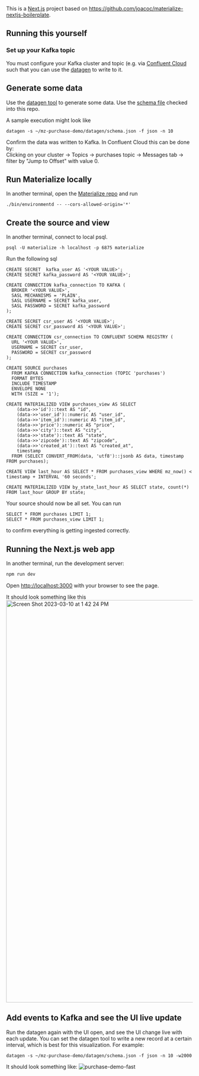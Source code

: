 This is a [Next.js](https://nextjs.org/) project based on https://github.com/joacoc/materialize-nextjs-boilerplate.

## Running this yourself
### Set up your Kafka topic
You must configure your Kafka cluster and topic (e.g. via [Confluent Cloud](https://confluent.cloud/) such that you can use the [datagen](https://github.com/MaterializeInc/datagen) to write to it.

## Generate some data
Use the [datagen tool](https://github.com/MaterializeInc/datagen) to generate some data.
Use the [schema file](datagen/schema.json) checked into this repo.

A sample execution might look like
```
datagen -s ~/mz-purchase-demo/datagen/schema.json -f json -n 10
```

Confirm the data was written to Kafka.
In Confluent Cloud this can be done by:\
Clicking on your cluster &rarr; Topics &rarr; purchases topic &rarr; Messages tab &rarr; filter by "Jump to Offset" with value 0.

## Run Materialize locally
In another terminal, open the [Materialize repo](https://github.com/MaterializeInc/materialize) and run
```
./bin/environmentd -- --cors-allowed-origin='*'
```

## Create the source and view
In another terminal, connect to local psql.
```
psql -U materialize -h localhost -p 6875 materialize
```

Run the following sql
```
CREATE SECRET  kafka_user AS '<YOUR VALUE>';
CREATE SECRET kafka_password AS '<YOUR VALUE>';

CREATE CONNECTION kafka_connection TO KAFKA (
  BROKER '<YOUR VALUE>',
  SASL MECHANISMS = 'PLAIN',
  SASL USERNAME = SECRET kafka_user,
  SASL PASSWORD = SECRET kafka_password
);

CREATE SECRET csr_user AS '<YOUR VALUE>';
CREATE SECRET csr_password AS '<YOUR VALUE>';

CREATE CONNECTION csr_connection TO CONFLUENT SCHEMA REGISTRY (
  URL '<YOUR VALUE>',
  USERNAME = SECRET csr_user,
  PASSWORD = SECRET csr_password
);

CREATE SOURCE purchases
  FROM KAFKA CONNECTION kafka_connection (TOPIC 'purchases')
  FORMAT BYTES 
  INCLUDE TIMESTAMP
  ENVELOPE NONE
  WITH (SIZE = '1');

CREATE MATERIALIZED VIEW purchases_view AS SELECT  
    (data->>'id')::text AS "id",
    (data->>'user_id')::numeric AS "user_id",
    (data->>'item_id')::numeric AS "item_id",
    (data->>'price')::numeric AS "price",
    (data->>'city')::text AS "city",
    (data->>'state')::text AS "state",
    (data->>'zipcode')::text AS "zipcode",
    (data->>'created_at')::text AS "created_at",
    timestamp
  FROM (SELECT CONVERT_FROM(data, 'utf8')::jsonb AS data, timestamp FROM purchases);
  
CREATE VIEW last_hour AS SELECT * FROM purchases_view WHERE mz_now() < timestamp + INTERVAL '60 seconds';

CREATE MATERIALIZED VIEW by_state_last_hour AS SELECT state, count(*) FROM last_hour GROUP BY state;
```

Your source should now be all set.
You can run
```
SELECT * FROM purchases LIMIT 1;
SELECT * FROM purchases_view LIMIT 1;
```
to confirm everything is getting ingested correctly.

## Running the Next.js web app
In another terminal, run the development server:

```bash
npm run dev
```

Open [http://localhost:3000](http://localhost:3000) with your browser to see the page.

It should look something like this
<img width="1087" alt="Screen Shot 2023-03-10 at 1 42 24 PM" src="https://user-images.githubusercontent.com/4186354/224404398-3506d25a-e0e3-4f83-ae3b-e0959a8a83f6.png">

## Add events to Kafka and see the UI live update
Run the datagen again with the UI open, and see the UI change live with each update. You can set the datagen tool to write a new record at a certain interval, which is best for this visualization. For example:
```
datagen -s ~/mz-purchase-demo/datagen/schema.json -f json -n 10 -w2000
```

It should look something like:
![purchase-demo-fast](https://user-images.githubusercontent.com/4186354/224407344-b0064f8e-3ef5-472d-b0df-a3925a6c465d.gif)

